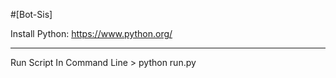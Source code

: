 #[Bot-Sis]

Install Python:
https://www.python.org/
<hr>
Run Script In Command Line
> python run.py
